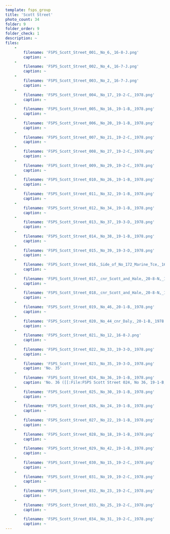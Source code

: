 ```yaml
---
template: fsps_group
title: 'Scott Street'
photo_count: 34
folder: 9
folder_order: 9
folder_check: 1
description: ~
files:
    -
        filename: 'FSPS_Scott_Street_001,_No_6,_16-8-J.png'
        caption: ~
    -
        filename: 'FSPS_Scott_Street_002,_No_4,_16-7-J.png'
        caption: ~
    -
        filename: 'FSPS_Scott_Street_003,_No_2,_16-7-J.png'
        caption: ~
    -
        filename: 'FSPS_Scott_Street_004,_No_17,_19-2-C,_1978.png'
        caption: ~
    -
        filename: 'FSPS_Scott_Street_005,_No_16,_19-1-B,_1978.png'
        caption: ~
    -
        filename: 'FSPS_Scott_Street_006,_No_20,_19-1-B,_1978.png'
        caption: ~
    -
        filename: 'FSPS_Scott_Street_007,_No_21,_19-2-C,_1978.png'
        caption: ~
    -
        filename: 'FSPS_Scott_Street_008,_No_27,_19-2-C,_1978.png'
        caption: ~
    -
        filename: 'FSPS_Scott_Street_009,_No_29,_19-2-C,_1978.png'
        caption: ~
    -
        filename: 'FSPS_Scott_Street_010,_No_26,_19-1-B,_1978.png'
        caption: ~
    -
        filename: 'FSPS_Scott_Street_011,_No_32,_19-1-B,_1978.png'
        caption: ~
    -
        filename: 'FSPS_Scott_Street_012,_No_34,_19-1-B,_1978.png'
        caption: ~
    -
        filename: 'FSPS_Scott_Street_013,_No_37,_19-3-D,_1978.png'
        caption: ~
    -
        filename: 'FSPS_Scott_Street_014,_No_38,_19-1-B,_1978.png'
        caption: ~
    -
        filename: 'FSPS_Scott_Street_015,_No_39,_19-3-D,_1978.png'
        caption: ~
    -
        filename: 'FSPS_Scott_Street_016,_Side_of_No_172_Marine_Tce,_16-7-J.png'
        caption: ~
    -
        filename: 'FSPS_Scott_Street_017,_cnr_Scott_and_Hale,_20-8-N,_1978.png'
        caption: ~
    -
        filename: 'FSPS_Scott_Street_018,_cnr_Scott_and_Hale,_20-8-N,_1978.png'
        caption: ~
    -
        filename: 'FSPS_Scott_Street_019,_No_46,_20-1-B,_1978.png'
        caption: ~
    -
        filename: 'FSPS_Scott_Street_020,_No_44_cnr_Daly,_20-1-B,_1978.png'
        caption: ~
    -
        filename: 'FSPS_Scott_Street_021,_No_12,_16-8-J.png'
        caption: ~
    -
        filename: 'FSPS_Scott_Street_022,_No_33,_19-3-D,_1978.png'
        caption: ~
    -
        filename: 'FSPS_Scott_Street_023,_No_35,_19-3-D,_1978.png'
        caption: 'No. 35'
    -
        filename: 'FSPS_Scott_Street_024,_No_36,_19-1-B,_1978.png'
        caption: 'No. 36 ([[:File:FSPS Scott Street 024, No 36, 19-1-B, 1978_modified.jpg|modified]])'
    -
        filename: 'FSPS_Scott_Street_025,_No_30,_19-1-B,_1978.png'
        caption: ~
    -
        filename: 'FSPS_Scott_Street_026,_No_24,_19-1-B,_1978.png'
        caption: ~
    -
        filename: 'FSPS_Scott_Street_027,_No_22,_19-1-B,_1978.png'
        caption: ~
    -
        filename: 'FSPS_Scott_Street_028,_No_18,_19-1-B,_1978.png'
        caption: ~
    -
        filename: 'FSPS_Scott_Street_029,_No_42,_19-1-B,_1978.png'
        caption: ~
    -
        filename: 'FSPS_Scott_Street_030,_No_15,_19-2-C,_1978.png'
        caption: ~
    -
        filename: 'FSPS_Scott_Street_031,_No_19,_19-2-C,_1978.png'
        caption: ~
    -
        filename: 'FSPS_Scott_Street_032,_No_23,_19-2-C,_1978.png'
        caption: ~
    -
        filename: 'FSPS_Scott_Street_033,_No_25,_19-2-C,_1978.png'
        caption: ~
    -
        filename: 'FSPS_Scott_Street_034,_No_31,_19-2-C,_1978.png'
        caption: ~
---
```

